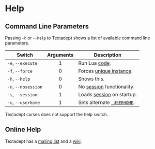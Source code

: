 # Help

## Command Line Parameters

Passing `-h` or `--help` to Textadept shows a list of available command line
parameters.

Switch             |Arguments|Description
-------------------|:-------:|-----------
`-e`, `--execute`  |    1    |Run Lua [code][].
`-f`, `--force`    |    0    |Forces [unique instance][].
`-h`, `--help`     |    0    |Shows this.
`-n`, `--nosession`|    0    |No [session][] functionality.
`-s`, `--session`  |    1    |Loads [session][] on startup.
`-u`, `--userhome` |    1    |Sets alternate [`_USERHOME`][].

Textadept curses does not support the help switch.

[code]: 10_Advanced.html#Command.Entry
[unique instance]: 02_Installation.html#Single.Instance
[session]: 04_WorkingWithFiles.html#Sessions
[`_USERHOME`]: api/_G.html#_USERHOME

## Online Help

Textadept has a [mailing list][] and a [wiki][].

[mailing list]: http://foicica.com/lists
[wiki]: http://foicica.com/wiki/textadept
